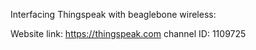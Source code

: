 Interfacing Thingspeak with beaglebone wireless: 

Website link: https://thingspeak.com
channel ID: 1109725
